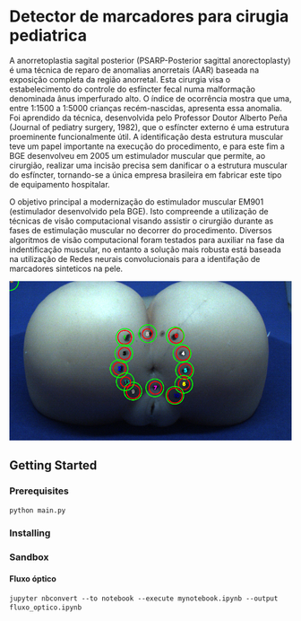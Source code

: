 # Detector de marcadores para cirugia pediatrica
A  anorretoplastia sagital posterior (PSARP-Posterior sagittal anorectoplasty) é uma técnica de reparo de anomalias anorretais (AAR) baseada na exposição completa da região anorretal. Esta cirurgia visa o estabelecimento do controle do esfíncter fecal numa malformação denominada ânus imperfurado alto. O índice de ocorrência mostra que uma, entre 1:1500 a 1:5000 crianças recém-nascidas, apresenta essa anomalia. Foi aprendido da técnica, desenvolvida pelo Professor Doutor Alberto Peña (Journal of pediatry surgery, 1982), que o esfíncter externo é uma estrutura proeminente funcionalmente útil. A identificação desta estrutura muscular teve um papel importante na execução do procedimento, e para este fim a BGE desenvolveu em 2005 um estimulador muscular que permite, ao cirurgião, realizar uma incisão precisa sem danificar o a estrutura muscular do esfíncter, tornando-se a única empresa brasileira em fabricar este tipo de equipamento hospitalar.

O objetivo principal a modernização do estimulador muscular EM901 (estimulador desenvolvido pela BGE). Isto compreende a utilização de técnicas de visão computacional visando assistir o cirurgião durante as fases de estimulação muscular no decorrer do procedimento. Diversos algoritmos de visão computacional foram testados para auxiliar na fase da indentificação muscular, no entanto a solução mais robusta está baseada na utilização de Redes neurais convolucionais para a identifação de marcadores sinteticos na pele.

![alt text](https://github.com/makquel/object_detection_BGE/blob/master/sandbox/results/bbosex_filtered.png)


## Getting Started ##


### Prerequisites



```
python main.py
```

### Installing


### Sandbox 

#### Fluxo óptico
```
jupyter nbconvert --to notebook --execute mynotebook.ipynb --output fluxo_optico.ipynb
```
